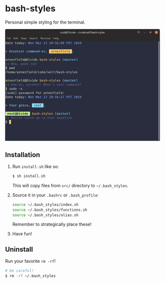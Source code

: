 # bash-styles

Personal simple styling for the terminal.

<p align="center">
  <img src="./preview.png" alt="bash-styles preview" />
</p>

## Installation

1. Run `install.sh` like so:

   ```sh
   $ sh install.sh
   ```

   This will copy files from `src/` directory to `~/.bash_styles`.

2. Source it in your `.bashrc` or `.bash_profile`:

   ```sh
   source ~/.bash_styles/index.sh
   source ~/.bash_styles/functions.sh
   source ~/.bash_styles/alias.sh
   ```

   Remember to strategically place these!

3. Have fun!

## Uninstall

Run your favorite `rm -rf`!

```sh
# be careful!
$ rm -rf ~/.bash_styles
```
